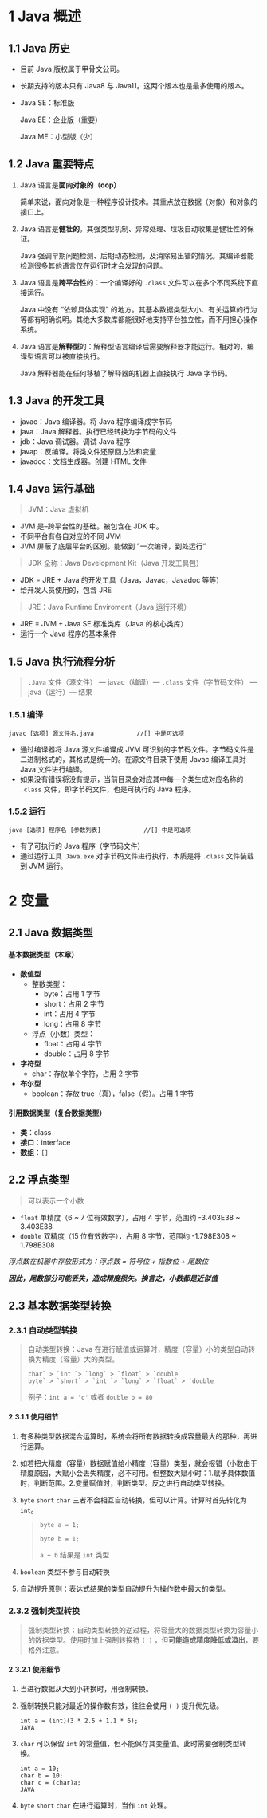 # 1 Java 概述

## 1.1 Java 历史

- 目前 Java 版权属于甲骨文公司。

- 长期支持的版本只有 Java8 与 Java11。这两个版本也是最多使用的版本。

- Java SE：标准版

  Java EE：企业版（重要）

  Java ME：小型版（少）

## 1.2 Java 重要特点

1. Java 语言是**面向对象的（oop）**

   简单来说，面向对象是一种程序设计技术。其重点放在数据（对象）和对象的接口上。

2. Java 语言是**健壮的**。其强类型机制、异常处理、垃圾自动收集是健壮性的保证。

   Java 强调早期问题检测、后期动态检测，及消除易出错的情况。其编译器能检测很多其他语言仅在运行时才会发现的问题。

3. Java 语言是**跨平台性**的：一个编译好的 `.class` 文件可以在多个不同系统下直接运行。

   Java 中没有 “依赖具体实现” 的地方。其基本数据类型大小、有关运算的行为等都有明确说明。其绝大多数库都能很好地支持平台独立性，而不用担心操作系统。

4. Java 语言是**解释型**的：解释型语言编译后需要解释器才能运行。相对的，编译型语言可以被直接执行。

   Java 解释器能在任何移植了解释器的机器上直接执行 Java 字节码。

## 1.3 Java 的开发工具

- javac：Java 编译器。将 Java 程序编译成字节码
- java：Java 解释器。执行已经转换为字节码的文件
- jdb：Java 调试器。调试 Java 程序
- javap：反编译。将类文件还原回方法和变量
- javadoc：文档生成器。创建 HTML 文件

## 1.4 Java 运行基础

> JVM：Java 虚拟机

- JVM 是–跨平台性的基础。被包含在 JDK 中。
- 不同平台有各自对应的不同 JVM
- JVM 屏蔽了底层平台的区别。能做到 ”一次编译，到处运行”

> JDK 全称：Java Development Kit（Java 开发工具包）

- JDK = JRE + Java 的开发工具（Java，Javac，Javadoc 等等）
- 给开发人员使用的，包含 JRE

> JRE：Java Runtime Enviroment（Java 运行环境）

- JRE = JVM + Java SE 标准类库（Java 的核心类库）
- 运行一个 Java 程序的基本条件

## 1.5 Java 执行流程分析

> `.Java` 文件（源文件） — javac（编译）— `.class` 文件（字节码文件） — java（运行）— 结果

### 1.5.1 编译

```
javac [选项] 源文件名.java			//[] 中是可选项
```

- 通过编译器将 Java 源文件编译成 JVM 可识别的字节码文件。字节码文件是二进制格式的，其格式是统一的。在源文件目录下使用 Javac 编译工具对 Java 文件进行编译。
- 如果没有错误将没有提示，当前目录会对应其中每一个类生成对应名称的 `.class` 文件，即字节码文件，也是可执行的 Java 程序。

### 1.5.2 运行

```
java [选项] 程序名 [参数列表]			//[] 中是可选项
```

- 有了可执行的 Java 程序（字节码文件）
- 通过运行工具` Java.exe` 对字节码文件进行执行，本质是将 `.class` 文件装载到 JVM 运行。

# 2 变量

## 2.1 Java 数据类型

#### 基本数据类型（本章）

- **数值型**
  - 整数类型：
    - byte：占用 1 字节
    - short：占用 2 字节
    - int：占用 4 字节
    - long：占用 8 字节
  - 浮点（小数）类型：
    - float：占用 4 字节
    - double：占用 8 字节
- **字符型**
  - char：存放单个字符，占用 2 字节
- **布尔型**
  - boolean：存放 true（真），false（假）。占用 1 字节

#### 引用数据类型（复合数据类型）

- **类**：class
- **接口**：interface
- **数组**：`[]`

## 2.2 浮点类型

> 可以表示一个小数

- `float` 单精度（6 ~ 7 位有效数字），占用 4 字节，范围约 -3.403E38 ~ 3.403E38
- `double` 双精度（15 位有效数字），占用 8 字节，范围约 -1.798E308 ~ 1.798E308

*浮点数在机器中存放形式为：浮点数 = 符号位 + 指数位 + 尾数位*

***因此，尾数部分可能丢失，造成精度损失。换言之，小数都是近似值***

## 2.3 基本数据类型转换

### 2.3.1 自动类型转换

> 自动类型转换：Java 在进行赋值或运算时，精度（容量）小的类型自动转换为精度（容量）大的类型。
>
> ```
> char` > `int `> `long` > `float` > `double
> byte` > `short` > `int `> `long` > `float` > `double
> ```
>
> 例子：`int a = 'c'` 或者 `double b = 80`

#### 2.3.1.1 使用细节

1. 有多种类型数据混合运算时，系统会将所有数据转换成容量最大的那种，再进行运算。

2. 如若把大精度（容量）数据赋值给小精度（容量）类型，就会报错（小数由于精度原因，大赋小会丢失精度，必不可用。但整数大赋小时：1.赋予具体数值时，判断范围。2.变量赋值时，判断类型。反之进行自动类型转换。

3. `byte` `short` `char` 三者不会相互自动转换，但可以计算。计算时首先转化为 `int`。

   > `byte a = 1;`
   >
   > `byte b = 1;`
   >
   > `a + b` 结果是 `int` 类型

4. `boolean` 类型不参与自动转换

5. 自动提升原则：表达式结果的类型自动提升为操作数中最大的类型。

### 2.3.2 强制类型转换

> 强制类型转换：自动类型转换的逆过程，将容量大的数据类型转换为容量小的数据类型。使用时加上强制转换符 `( )` ，但**可能造成精度降低或溢出**，要格外注意。

#### 2.3.2.1 使用细节

1. 当进行数据从大到小转换时，用强制转换。

2. 强制转换只能对最近的操作数有效，往往会使用 `( )` 提升优先级。

   ```
   int a = (int)(3 * 2.5 + 1.1 * 6);
   JAVA
   ```

3. `char` 可以保留 `int` 的常量值，但不能保存其变量值。此时需要强制类型转换。

   ```
   int a = 10;
   char b = 10;
   char c = (char)a;
   JAVA
   ```

4. `byte` `short` `char` 在进行运算时，当作 `int` 处理。